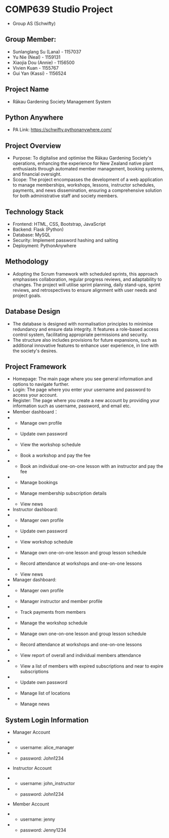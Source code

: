 # COMP639 Studio Project 
- Group AS (Schwifty) 

## Group Member:
- Sunlanglang Su (Lana) - 1157037 
- Yu Nie (Neal) - 1159131 
- Xiaojia Dou (Annie) - 1156500 
- Vivien Kuan - 1155767 
- Gui Yan (Kassi)  - 1156524

## Project Name
- Rākau Gardening Society Management System

## Python Anywhere
- PA Link: https://schwifty.pythonanywhere.com/

## Project Overview
- Purpose: To digitalise and optimise the Rākau Gardening Society's operations, enhancing the experience for New Zealand native plant enthusiasts through automated member management, booking systems, and financial oversight.
- Scope: The project encompasses the development of a web application to manage memberships, workshops, lessons, instructor schedules, payments, and news dissemination, ensuring a comprehensive solution for both administrative staff and society members.

## Technology Stack
- Frontend: HTML, CSS, Bootstrap, JavaScript 
- Backend: Flask (Python) 
- Database: MySQL
- Security: Implement password hashing and salting 
- Deployment: PythonAnywhere

## Methodology
- Adopting the Scrum framework with scheduled sprints, this approach emphasises collaboration, regular progress reviews, and adaptability to changes. The project will utilise sprint planning, daily stand-ups, sprint reviews, and retrospectives to ensure alignment with user needs and project goals.

## Database Design
- The database is designed with normalisation principles to minimise redundancy and ensure data integrity. It features a role-based access control system, facilitating appropriate permissions and security.
- The structure also includes provisions for future expansions, such as additional innovative features to enhance user experience, in line with the society's desires.

## Project Framework
- Homepage: The main page where you see general information and options to navigate further.
- Login: The page where you enter your username and password to access your account.
- Register: The page where you create a new account by providing your information such as username, password, and email etc.
- Member dashboard：
- - Manage own profile
- - Update own password
- - View the workshop schedule
- - Book a workshop and pay the fee
- - Book an individual one-on-one lesson with an instructor and pay the fee
- - Manage bookings 
- - Manage membership subscription details
- - View news
- Instructor dashboard:
- - Manager own profile
- - Update own password
- - View workshop schedule
- - Manage own one-on-one lesson and group lesson schedule
- - Record attendance at workshops and one-on-one lessons
- - View news
- Manager dashboard:
- - Manager own profile
- - Manager instructor and member profile
- - Track payments from members
- - Manage the workshop schedule
- - Manage own one-on-one lesson and group lesson schedule
- - Record attendance at workshops and one-on-one lessons
- - View report of overall and individual members attendance
- - View a list of members with expired subscriptions and near to expire subscriptions
- - Update own password
- - Manage list of locations
- - Manage news

## System Login Information
- Manager Account 
- - username: alice_manager
- - password: John1234

- Instructor Account
- - username: john_instructor
- - password: John1234

- Member Account
- - username: jenny
- - password: Jenny1234



